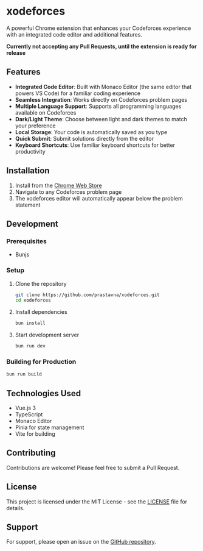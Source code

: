 # xodeforces

A powerful Chrome extension that enhances your Codeforces experience with an integrated code editor and additional features.

**Currently not accepting any Pull Requests, until the extension is ready for release**

## Features

- **Integrated Code Editor**: Built with Monaco Editor (the same editor that powers VS Code) for a familiar coding experience
- **Seamless Integration**: Works directly on Codeforces problem pages
- **Multiple Language Support**: Supports all programming languages available on Codeforces
- **Dark/Light Theme**: Choose between light and dark themes to match your preference
- **Local Storage**: Your code is automatically saved as you type
- **Quick Submit**: Submit solutions directly from the editor
- **Keyboard Shortcuts**: Use familiar keyboard shortcuts for better productivity

## Installation

1. Install from the [Chrome Web Store](https://chromewebstore.google.com/detail/xodeforces/lnfgjljnmoickkgbjedecbkcmhhdncpk)
2. Navigate to any Codeforces problem page
3. The xodeforces editor will automatically appear below the problem statement

## Development

### Prerequisites

- Bunjs

### Setup

1. Clone the repository
   ```bash
   git clone https://github.com/prastavna/xodeforces.git
   cd xodeforces
   ```

2. Install dependencies
   ```bash
   bun install
   ```

3. Start development server
   ```bash
   bun run dev
   ```

### Building for Production

```bash
bun run build
```

## Technologies Used

- Vue.js 3
- TypeScript
- Monaco Editor
- Pinia for state management
- Vite for building

## Contributing

Contributions are welcome! Please feel free to submit a Pull Request.

## License

This project is licensed under the MIT License - see the [LICENSE](LICENSE) file for details.

## Support

For support, please open an issue on the [GitHub repository](https://github.com/prastavna/xodeforces/issues).